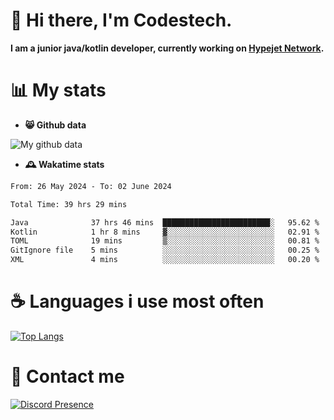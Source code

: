 # 👋 Hi there, I'm Codestech.
**I am a junior java/kotlin developer, currently working on [Hypejet Network](https://github.com/Hypejet).**

# 📊 My stats
- **😸 Github data**

![My github data](https://github-readme-stats.vercel.app/api?username=Codestech1&count_private=true&include_all_commits=true&theme=codeSTACKr)

- **🕰️ Wakatime stats**
<!--START_SECTION:waka-->

```txt
From: 26 May 2024 - To: 02 June 2024

Total Time: 39 hrs 29 mins

Java              37 hrs 46 mins  ████████████████████████░   95.62 %
Kotlin            1 hr 8 mins     ▓░░░░░░░░░░░░░░░░░░░░░░░░   02.91 %
TOML              19 mins         ▒░░░░░░░░░░░░░░░░░░░░░░░░   00.81 %
GitIgnore file    5 mins          ░░░░░░░░░░░░░░░░░░░░░░░░░   00.25 %
XML               4 mins          ░░░░░░░░░░░░░░░░░░░░░░░░░   00.20 %
```

<!--END_SECTION:waka-->

# ☕ Languages i use most often
[![Top Langs](https://github-readme-stats.vercel.app/api/top-langs/?username=Codestech1&layout=compact&langs_count=8&exclude_repo=window5000.github.io&theme=codeSTACKr)](https://github.com/anuraghazra/github-readme-stats)

# 💬 Contact me
[![Discord Presence](https://lanyard.cnrad.dev/api/650718742157852740)](https://discord.com/users/650718742157852740)
</br>
